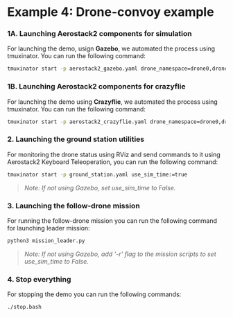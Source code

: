 # Example 4: Drone-convoy example

### 1A. Launching Aerostack2 components for simulation

For launching the demo, usign **Gazebo**, we automated the process using tmuxinator. You can run the following command:

```bash
tmuxinator start -p aerostack2_gazebo.yaml drone_namespace=drone0,drone1,drone2
```

### 1B. Launching Aerostack2 components for crazyflie

For launching the demo using **Crazyflie**, we automated the process using tmuxinator. You can run the following command:

```bash
tmuxinator start -p aerostack2_crazyflie.yaml drone_namespace=drone0,drone1,drone2
```

### 2. Launching the ground station utilities

For monitoring the drone status using RViz and send commands to it using Aerostack2 Keyboard Teleoperation, you can run the following command:

```bash
tmuxinator start -p ground_station.yaml use_sim_time:=true
```

> *Note: If not using Gazebo, set use_sim_time to False.*

### 3. Launching the follow-drone mission

For running the follow-drone mission you can run the following command for launching leader mission:
```bash
python3 mission_leader.py
```

> *Note: If not using Gazebo, add '-r' flag to the mission scripts to set use_sim_time to False.*

### 4. Stop everything

For stopping the demo you can run the following commands:

```bash
./stop.bash
```
